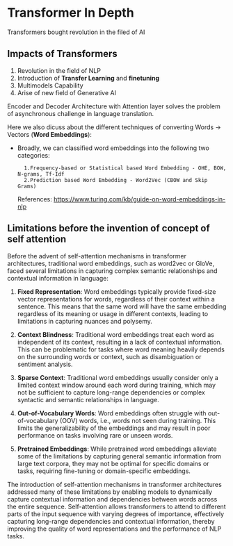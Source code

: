 # Transformer In Depth

Transformers bought revolution in the filed of AI
## Impacts of Transformers
1. Revolution in the field of NLP
2. Introduction of **Transfer Learning** and **finetuning**
3. Multimodels Capability
4. Arise of new field of Generative AI


Encoder and Decoder Architecture with Attention layer solves the problem of asynchronous challenge in language translation.

Here we also dicuss about the different techniques of converting Words -> Vectors (**Word Embeddings**):
* Broadly, we can classified word embeddings into the following two categories:

        1.Frequency-based or Statistical based Word Embedding - OHE, BOW, N-grams, Tf-Idf
        2.Prediction based Word Embedding - Word2Vec (CBOW and Skip Grams)
    References: https://www.turing.com/kb/guide-on-word-embeddings-in-nlp



## Limitations before the invention of concept of self attention

Before the advent of self-attention mechanisms in transformer architectures, traditional word embeddings, such as word2vec or GloVe, faced several limitations in capturing complex semantic relationships and contextual information in language:

1. **Fixed Representation**: Word embeddings typically provide fixed-size vector representations for words, regardless of their context within a sentence. This means that the same word will have the same embedding regardless of its meaning or usage in different contexts, leading to limitations in capturing nuances and polysemy.

2. **Context Blindness**: Traditional word embeddings treat each word as independent of its context, resulting in a lack of contextual information. This can be problematic for tasks where word meaning heavily depends on the surrounding words or context, such as disambiguation or sentiment analysis.

3. **Sparse Context**: Traditional word embeddings usually consider only a limited context window around each word during training, which may not be sufficient to capture long-range dependencies or complex syntactic and semantic relationships in language.

4. **Out-of-Vocabulary Words**: Word embeddings often struggle with out-of-vocabulary (OOV) words, i.e., words not seen during training. This limits the generalizability of the embeddings and may result in poor performance on tasks involving rare or unseen words.

5. **Pretrained Embeddings**: While pretrained word embeddings alleviate some of the limitations by capturing general semantic information from large text corpora, they may not be optimal for specific domains or tasks, requiring fine-tuning or domain-specific embeddings.

The introduction of self-attention mechanisms in transformer architectures addressed many of these limitations by enabling models to dynamically capture contextual information and dependencies between words across the entire sequence. Self-attention allows transformers to attend to different parts of the input sequence with varying degrees of importance, effectively capturing long-range dependencies and contextual information, thereby improving the quality of word representations and the performance of NLP tasks.
